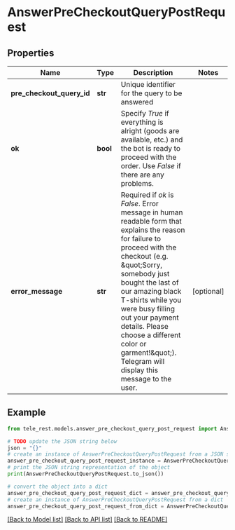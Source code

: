 # AnswerPreCheckoutQueryPostRequest


## Properties

Name | Type | Description | Notes
------------ | ------------- | ------------- | -------------
**pre_checkout_query_id** | **str** | Unique identifier for the query to be answered | 
**ok** | **bool** | Specify *True* if everything is alright (goods are available, etc.) and the bot is ready to proceed with the order. Use *False* if there are any problems. | 
**error_message** | **str** | Required if *ok* is *False*. Error message in human readable form that explains the reason for failure to proceed with the checkout (e.g. \&quot;Sorry, somebody just bought the last of our amazing black T-shirts while you were busy filling out your payment details. Please choose a different color or garment!\&quot;). Telegram will display this message to the user. | [optional] 

## Example

```python
from tele_rest.models.answer_pre_checkout_query_post_request import AnswerPreCheckoutQueryPostRequest

# TODO update the JSON string below
json = "{}"
# create an instance of AnswerPreCheckoutQueryPostRequest from a JSON string
answer_pre_checkout_query_post_request_instance = AnswerPreCheckoutQueryPostRequest.from_json(json)
# print the JSON string representation of the object
print(AnswerPreCheckoutQueryPostRequest.to_json())

# convert the object into a dict
answer_pre_checkout_query_post_request_dict = answer_pre_checkout_query_post_request_instance.to_dict()
# create an instance of AnswerPreCheckoutQueryPostRequest from a dict
answer_pre_checkout_query_post_request_from_dict = AnswerPreCheckoutQueryPostRequest.from_dict(answer_pre_checkout_query_post_request_dict)
```
[[Back to Model list]](../README.md#documentation-for-models) [[Back to API list]](../README.md#documentation-for-api-endpoints) [[Back to README]](../README.md)


